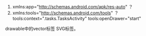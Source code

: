 1. xmlns:app="http://schemas.android.com/apk/res-auto"
？
2.  xmlns:tools="http://schemas.android.com/tools"
？
tools:context=".tasks.TasksActivity"
tools:openDrawer="start" 

drawable中的vector标签 SVG标签。

